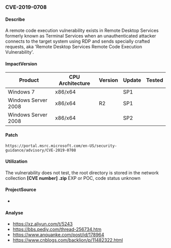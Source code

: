 ###  CVE-2019-0708

#### Describe

A remote code execution vulnerability exists in Remote Desktop Services formerly known as Terminal Services when an unauthenticated attacker connects to the target system using RDP and sends specially crafted requests, aka 'Remote Desktop Services Remote Code Execution Vulnerability'.

#### ImpactVersion

| Product             | CPU Architecture | Version | Update | Tested |
| ------------------- | ---------------- | ------- | ------ | ------ |
| Windows 7           | x86/x64          |         | SP1    |        |
| Windows Server 2008 | x86/x64          | R2      | SP1    |        |
| Windows Server 2008 | x86/x64          |         | SP2    |        |

#### Patch

```
https://portal.msrc.microsoft.com/en-US/security-guidance/advisory/CVE-2019-0708
```

#### Utilization

The vulnerability does not test, the root directory is stored in the network collection **[CVE number] .zip** EXP or POC, code status unknown

#### ProjectSource

- 

#### Analyse

- https://xz.aliyun.com/t/5243 
- https://bbs.pediy.com/thread-256734.htm 
- https://www.anquanke.com/post/id/178964 
- https://www.cnblogs.com/backlion/p/11482322.html
